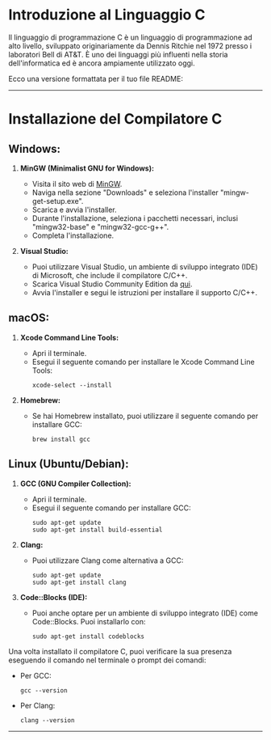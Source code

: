 # Introduzione al Linguaggio C

Il linguaggio di programmazione C è un linguaggio di programmazione ad alto livello, sviluppato originariamente da Dennis Ritchie nel 1972 presso i laboratori Bell di AT&T. È uno dei linguaggi più influenti nella storia dell'informatica ed è ancora ampiamente utilizzato oggi.

 
Ecco una versione formattata per il tuo file README:

---

# Installazione del Compilatore C

## Windows:

1. **MinGW (Minimalist GNU for Windows):**
   - Visita il sito web di [MinGW](http://mingw.org/).
   - Naviga nella sezione "Downloads" e seleziona l'installer "mingw-get-setup.exe".
   - Scarica e avvia l'installer.
   - Durante l'installazione, seleziona i pacchetti necessari, inclusi "mingw32-base" e "mingw32-gcc-g++".
   - Completa l'installazione.

2. **Visual Studio:**
   - Puoi utilizzare Visual Studio, un ambiente di sviluppo integrato (IDE) di Microsoft, che include il compilatore C/C++.
   - Scarica Visual Studio Community Edition da [qui](https://visualstudio.microsoft.com/it/visual-cpp-build-tools/).
   - Avvia l'installer e segui le istruzioni per installare il supporto C/C++.

## macOS:

1. **Xcode Command Line Tools:**
   - Apri il terminale.
   - Esegui il seguente comando per installare le Xcode Command Line Tools:
     ```
     xcode-select --install
     ```

2. **Homebrew:**
   - Se hai Homebrew installato, puoi utilizzare il seguente comando per installare GCC:
     ```
     brew install gcc
     ```

## Linux (Ubuntu/Debian):

1. **GCC (GNU Compiler Collection):**
   - Apri il terminale.
   - Esegui il seguente comando per installare GCC:
     ```
     sudo apt-get update
     sudo apt-get install build-essential
     ```

2. **Clang:**
   - Puoi utilizzare Clang come alternativa a GCC:
     ```
     sudo apt-get update
     sudo apt-get install clang
     ```

3. **Code::Blocks (IDE):**
   - Puoi anche optare per un ambiente di sviluppo integrato (IDE) come Code::Blocks. Puoi installarlo con:
     ```
     sudo apt-get install codeblocks
     ```

Una volta installato il compilatore C, puoi verificare la sua presenza eseguendo il comando nel terminale o prompt dei comandi:

- Per GCC:
  ```
  gcc --version
  ```

- Per Clang:
  ```
  clang --version
  ```

---
